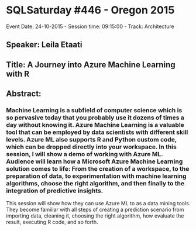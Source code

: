 # SQLSaturday #446 - Oregon 2015
Event Date: 24-10-2015 - Session time: 09:15:00 - Track: Architecture
## Speaker: Leila Etaati
## Title: A Journey into Azure Machine Learning with R
## Abstract:
### Machine Learning is a subfield of computer science which is so pervasive today that you probably use it dozens of times a day without knowing it. Azure Machine Learning is a valuable tool that can be employed by data scientists with different skill levels. Azure ML also supports R and Python custom code, which can be dropped directly into your workspace. In this session, I will show a demo of working with Azure ML. Audience will learn how a Microsoft Azure Machine Learning solution comes to life: From the creation of a workspace, to the preparation of data, to experimentation with machine learning algorithms, choose the right algorithm, and then finally to the integration of predictive insights.
This session will show how they can use Azure ML to as a data mining tools. They become familiar with all steps of creating a prediction scenario from importing data, cleaning it, choosing the right algorithm, how evaluate the result, executing R code, and so forth. 
